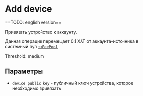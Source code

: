 # Add device

==TODO: english version==

Привязать устройство к аккаунту.

Данная операция перемещает 0.1 XAT от аккаунта-источника в системный пул [`txFeePool`][1]

Threshold: medium


## Параметры

- `device public key` - публичный ключ устройства, которое необходимо привязать

<!--
## Ошибки

- ADD_DEVICE_MALFORMED - неверные входящие данные
- ADD_DEVICE_UNDERFUNDED - у аккаунта-источника недостаточно средств для совершения операции
- ADD_DEVICE_ALREADY_EXIST - публичный ключ устройства уже привязан к одному аккаунту в сети
-->

[1]: ../glossary/system-pools.md#txfeepool